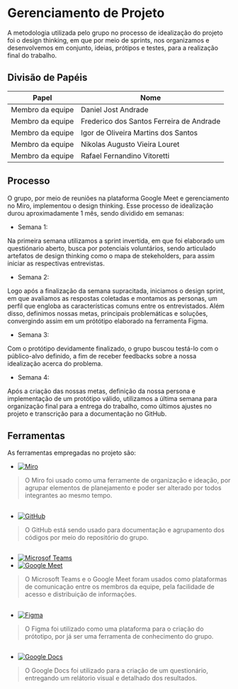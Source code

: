 # Gerenciamento de Projeto

A metodologia utilizada pelo grupo no processo de idealização do projeto foi o design thinking, 
em que por meio de sprints, nos organizamos e desenvolvemos em conjunto, ideias, prótipos e testes, 
para a realização final do trabalho.

## Divisão de Papéis


|       Papel       |                  Nome                    |
| ----------------- | ---------------------------------------- |
| Membro da equipe  | Daniel Jost Andrade                      |
| Membro da equipe  | Frederico dos Santos Ferreira de Andrade |
| Membro da equipe  | Igor de Oliveira Martins dos Santos      |
| Membro da equipe  | Nikolas Augusto Vieira Louret            |
| Membro da equipe  | Rafael Fernandino Vitoretti              |

## Processo

O grupo, por meio de reuniões na plataforma Google Meet e gerenciamento no Miro, implementou o design thinking. 
Esse processo de idealização durou aproximadamente 1 mês, sendo dividido em semanas:

- Semana 1: 

Na primeira semana utilizamos a sprint invertida, em que foi elaborado um questiónario aberto, 
busca por potenciais voluntários, sendo articulado artefatos de design thinking como o mapa de stekeholders, 
para assim iniciar as respectivas entrevistas. 

- Semana 2:

Logo após a finalização da semana supracitada, iniciamos o design sprint, em que avaliamos as respostas coletadas e montamos as personas,
um perfil que engloba as características comuns entre os entrevistados. Além disso, definimos nossas metas, 
principais problemáticas e soluções, convergindo assim em um prótótipo elaborado na ferramenta Figma.

- Semana 3:

Com o protótipo devidamente finalizado, o grupo buscou testá-lo com o público-alvo definido, 
a fim de receber feedbacks sobre a nossa idealização acerca do problema.

- Semana 4:

Após a criação das nossas metas, definição da nossa persona e implementação de um protótipo válido, 
utilizamos a última semana para organização final para a entrega do trabalho, 
como últimos ajustes no projeto e transcrição para a documentação no GitHub.

## Ferramentas

As ferramentas empregadas no projeto são:

 - [![Miro](https://img.shields.io/badge/-Miro-yellow)](https://miro.com/welcomeonboard/UWZkSkU4NmkwWjVROWpaQVRtTFBaVFV5RnFvbGwyNlljUGxJSkRWWTJHSGpjYm52TkVia0VKeDdSTFlGVXUwbHwzMDc0NDU3MzYzNDUwODY3ODkx?invite_link_id=758156308290)
 > O Miro foi usado como uma ferramente de organização e ideação, por agrupar elementos de planejamento 
 > e poder ser alterado por todos integrantes ao mesmo tempo.
##
 - [![GitHub](https://img.shields.io/badge/-GitHub-lightgrey)](https://github.com/ICEI-PUC-Minas-PPLES-TI/PLF-ES-2021-2-TI1-7924100-rotas-gps-1)
 > O GitHub está sendo usado para documentação e agrupamento dos códigos por meio do repositório do grupo.
## 
 - [![Microsof Teams](https://img.shields.io/badge/-Microsoft%20Teams-informational)](https://www.microsoft.com/pt-br/microsoft-teams/group-chat-software)
 - [![Google Meet](https://img.shields.io/badge/-Google%20Meet-green)](https://meet.google.com/)
 > O Microsoft Teams e o Google Meet foram usados como plataformas de comunicação entre os membros da equipe, 
 > pela facilidade de acesso e distribuição de informações.
## 
 - [![Figma](https://img.shields.io/badge/-Figma-red)](https://www.figma.com/proto/1IGCD2fJ4EiFWup2q1DN7J/Rotas-GPS?node-id=12%3A5&scaling=contain&page-id=0%3A1&starting-point-node-id=12%3A5)
 >O Figma foi utilizado como uma plataforma para o criação do prótotipo, 
 >por já ser uma ferramenta de conhecimento do grupo.
## 
 - [![Google Docs](https://img.shields.io/badge/-Google%20Docs-blue)](https://docs.google.com/)
 > O Google Docs foi utilizado para a criação de um questionário, 
 > entregando um relátorio visual e detalhado dos resultados.
##
